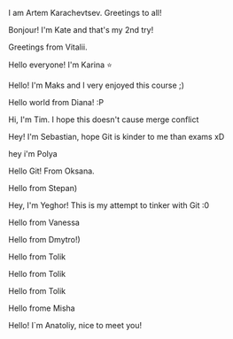 I am Artem Karachevtsev.
Greetings to all!

Bonjour! I'm Kate and that's my 2nd try!

Greetings from Vitalii.

Hello everyone! I'm Karina :star:

Hello! I'm Maks and I very enjoyed this course ;)

Hello world from Diana! :P



Hi, I'm Tim. I hope this doesn't cause merge conflict


Hey! I'm Sebastian, hope Git is kinder to me than exams xD

hey i'm Polya 


Hello Git! From Oksana.

Hello from Stepan)

Hey, I'm Yeghor! This is my attempt to tinker with Git :0

Hello from Vanessa

Hello from Dmytro!)


Hello from Tolik


Hello from Tolik



Hello from Tolik



Hello frome Misha

Hello! I`m Anatoliy, nice to meet you!


